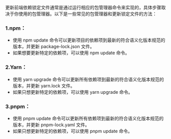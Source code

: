 更新前端依赖锁定文件通常是通过运行相应的包管理器命令来实现的，具体步骤取决于你使用的包管理器。以下是一些常见的包管理器和更新锁定文件的方法：
### 1.npm：
- 使用 npm update 命令可以更新项目的依赖项到最新的符合语义化版本规范的版本，并更新 package-lock.json 文件。
- 如果想要更新特定的依赖项，可以使用 npm update <package-name> 命令。
### 2.Yarn：
- 使用 yarn upgrade 命令可以更新所有依赖项到最新的符合语义化版本规范的版本，并更新 yarn.lock 文件。
- 如果只想更新特定的依赖项，可以使用 yarn upgrade <package-name> 命令。
### 3.pnpm：
- 使用 pnpm update 命令可以更新所有依赖项到最新的符合语义化版本规范的版本，并更新 pnpm-lock.yaml 文件。
- 如果只想更新特定的依赖项，可以使用 pnpm update <package-name> 命令。